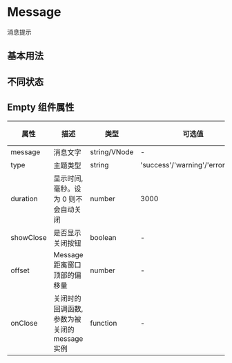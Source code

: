 # Message

消息提示

## 基本用法

<MessageBase/>

## 不同状态

<MessageType/>

## Empty 组件属性

| 属性      | 描述                                          | 类型         | 可选值                             | 默认值 |
| --------- | --------------------------------------------- | ------------ | ---------------------------------- | ------ |
| message   | 消息文字                                      | string/VNode | -                                  | -      |
| type      | 主题类型                                      | string       | 'success'/'warning'/'error'/'info' | info   |
| duration  | 显示时间, 毫秒。设为 0 则不会自动关闭         | number       | 3000                               |
| showClose | 是否显示关闭按钮                              | boolean      | -                                  | false  |
| offset    | Message 距离窗口顶部的偏移量                  | number       | -                                  | 20     |
| onClose   | 关闭时的回调函数, 参数为被关闭的 message 实例 | function     | -                                  | -      |
